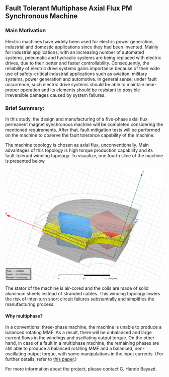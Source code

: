 
## Fault Tolerant Multiphase Axial Flux PM Synchronous Machine


### Main Motivation
Electric machines have widely been used for electric power generation, industrial and
domestic applications since they had been invented. Mainly for industrial applications,
with an increasing number of automated systems, pneumatic and hydraulic systems are
being replaced with electric drives, due to their better and faster controllability.
Consequently, the reliability of electric drive systems gains importance because of their
wide use of safety-critical industrial applications such as aviation, military systems, power
generation and automotive. In general sense, under fault occurrence, such electric drive
systems should be able to maintain near-proper operation and its elements should be
resistant to possible irreversible damages caused by system failures.

### Brief Summary: 
In this study, the design and manufacturing of a five-phase axial flux permanent magnet synchronous machine will be completed considering the mentioned requirements. After that, fault mitigation tests will be performed on the machine to observe the fault tolerance capability of the machine.

The machine topology is chosen as axial flux, unconventionally. Main advantages of this topology is high torque production capability and its fault-tolerant winding topology. To visualize, one fourth slice of the machine is presented below.

![ceyrek_dilim](fivephase1.png)

The stator of the machine is air-cored and the coils are made of solid aluminum sheets instead of stranded cables. This winding topology lowers the risk of inter-turn short circuit failures substantially and simplifies the manufacturing process.

#### Why multiphase?
In a conventional three-phase machine, the machine is unable to produce a balanced rotating MMF. As a result, there will be unbalanced and large current flows in the windings and oscillating output torque. On the other hand, in case of a fault in a multiphase machine, the remaining phases are still able to produce a balanced rotating MMF and a balanced, non-oscillating output torque, with some manipulations in the input currents. (For further details, refer to [this paper](https://ieeexplore.ieee.org/abstract/document/8998851).)

For more information about the project, please contact G. Hande Bayazıt.
